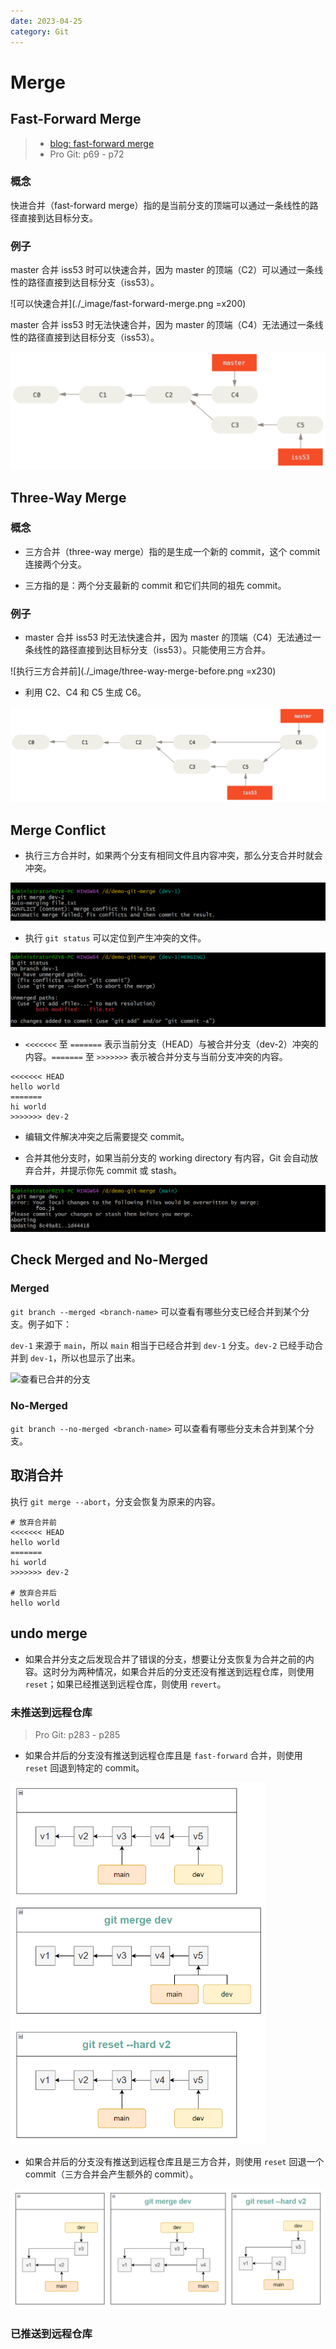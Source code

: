 ```yaml
---
date: 2023-04-25
category: Git
---
```


# Merge

## Fast-Forward Merge

> - [blog: fast-forward merge](https://www.atlassian.com/git/tutorials/using-branches/git-merge#:~:text=Fast%20Forward%20Merge,to%20the%20target%20branch%20tip.)
> - Pro Git: p69 - p72

### 概念

快进合并（fast-forward merge）指的是当前分支的顶端可以通过一条线性的路径直接到达目标分支。

### 例子

master 合并 iss53 时可以快速合并，因为 master 的顶端（C2）可以通过一条线性的路径直接到达目标分支（iss53）。

![可以快速合并](./_image/fast-forward-merge.png =x200)

master 合并 iss53 时无法快速合并，因为 master 的顶端（C4）无法通过一条线性的路径直接到达目标分支（iss53）。

![无法快速合并](./_image/not-fast-forward-merge.png)

## Three-Way Merge

### 概念

- 三方合并（three-way merge）指的是生成一个新的 commit，这个 commit 连接两个分支。

- 三方指的是：两个分支最新的 commit 和它们共同的祖先 commit。

### 例子

- master 合并 iss53 时无法快速合并，因为 master 的顶端（C4）无法通过一条线性的路径直接到达目标分支（iss53）。只能使用三方合并。

![执行三方合并前](./_image/three-way-merge-before.png =x230)

- 利用 C2、C4 和 C5 生成 C6。

![执行三方合并后](./_image/three-way-merge-after.png)

## Merge Conflict

- 执行三方合并时，如果两个分支有相同文件且内容冲突，那么分支合并时就会冲突。

![提示产生冲突](./_image/merge-conflict-tip.png)


- 执行 `git status` 可以定位到产生冲突的文件。

![定位冲突](./_image/locate-conflicts.png)

- `<<<<<<<` 至 `=======` 表示当前分支（HEAD）与被合并分支（dev-2）冲突的内容。`=======` 至 `>>>>>>>` 表示被合并分支与当前分支冲突的内容。

```text
<<<<<<< HEAD
hello world
=======
hi world
>>>>>>> dev-2
```

- 编辑文件解决冲突之后需要提交 commit。

- 合并其他分支时，如果当前分支的 working directory 有内容，Git 会自动放弃合并，并提示你先 commit 或 stash。

![working directory 有内容，Git 自动放弃合并](./_image/working-directory-is-not-empty.png)

## Check Merged and No-Merged

### Merged

```git branch --merged <branch-name>``` 可以查看有哪些分支已经合并到某个分支。例子如下：

`dev-1` 来源于 `main`，所以 `main` 相当于已经合并到 `dev-1` 分支。`dev-2` 已经手动合并到 `dev-1`，所以也显示了出来。

![查看已合并的分支](./_image/merged.png)

### No-Merged

```git branch --no-merged <branch-name>``` 可以查看有哪些分支未合并到某个分支。

## 取消合并

执行 `git merge --abort`，分支会恢复为原来的内容。

```text
# 放弃合并前
<<<<<<< HEAD
hello world
=======
hi world
>>>>>>> dev-2

# 放弃合并后
hello world
```

## undo merge

- 如果合并分支之后发现合并了错误的分支，想要让分支恢复为合并之前的内容。这时分为两种情况，如果合并后的分支还没有推送到远程仓库，则使用 `reset`；如果已经推送到远程仓库，则使用 `revert`。

### 未推送到远程仓库

> Pro Git: p283 - p285

- 如果合并后的分支没有推送到远程仓库且是 `fast-forward` 合并，则使用 `reset` 回退到特定的 commit。

![](./_image/undo-merge-reset-fast-forward-merge.png)

- 如果合并后的分支没有推送到远程仓库且是三方合并，则使用 `reset` 回退一个 commit（三方合并会产生额外的 commit）。

![](./_image/undo-merge-reset-three-way-merge.png)

### 已推送到远程仓库
